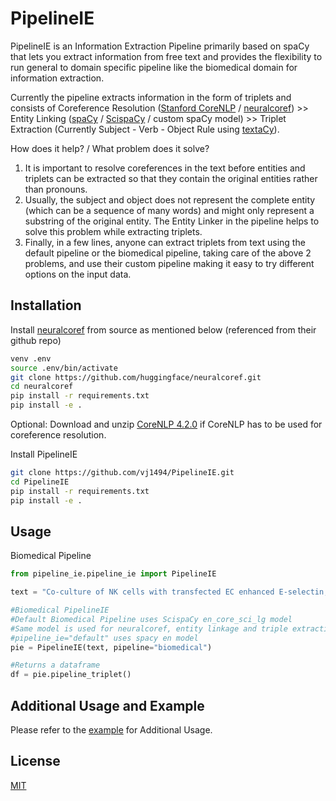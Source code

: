 # PipelineIE
PipelineIE is an Information Extraction Pipeline primarily based on spaCy that lets you extract information from free text and provides the flexibility to run general to domain specific pipeline like the biomedical domain for information extraction.

Currently the pipeline extracts information in the form of triplets and consists of Coreference Resolution ([Stanford CoreNLP](https://stanfordnlp.github.io/CoreNLP/) / [neuralcoref](https://github.com/huggingface/neuralcoref)) >> Entity Linking ([spaCy](https://spacy.io/) / [ScispaCy](https://github.com/allenai/scispacy) / custom spaCy model) >> Triplet  Extraction (Currently Subject - Verb - Object Rule using [textaCy](https://github.com/chartbeat-labs/textacy)).


How does it help? / What problem does it solve?
1. It is important to resolve coreferences in the text before entities and triplets can be extracted so that they contain the original entities rather than pronouns.
2. Usually, the subject and object does not represent the complete entity (which can be a sequence of many words) and might only represent a substring of the original entity. The Entity Linker in the pipeline helps to solve this problem while extracting triplets.
3. Finally, in a few lines, anyone can extract triplets from text using the default pipeline or the biomedical pipeline, taking care of the above 2 problems, and use their custom pipeline making it easy to try different options on the input data.


## Installation

Install [neuralcoref](https://github.com/huggingface/neuralcoref) from source as mentioned below (referenced from their github repo)
```bash
venv .env
source .env/bin/activate
git clone https://github.com/huggingface/neuralcoref.git
cd neuralcoref
pip install -r requirements.txt
pip install -e .
```

Optional:
Download and unzip [CoreNLP 4.2.0](http://nlp.stanford.edu/software/stanford-corenlp-latest.zip) if CoreNLP has to be used for coreference resolution.

Install PipelineIE
```bash
git clone https://github.com/vj1494/PipelineIE.git
cd PipelineIE
pip install -r requirements.txt
pip install -e .
```

## Usage
Biomedical Pipeline

```python
from pipeline_ie.pipeline_ie import PipelineIE

text = "Co-culture of NK cells with transfected EC enhanced E-selectin, IL-8, and NF-kappaB-dependent promoter activity."

#Biomedical PipelineIE
#Default Biomedical Pipeline uses ScispaCy en_core_sci_lg model
#Same model is used for neuralcoref, entity linkage and triple extraction 
#pipeline_ie="default" uses spacy en model
pie = PipelineIE(text, pipeline="biomedical")

#Returns a dataframe
df = pie.pipeline_triplet()

```

## Additional Usage and Example
Please refer to the [example](https://www.kaggle.com/vj1494/pipelineie) for Additional Usage.

## License
[MIT](https://choosealicense.com/licenses/mit/)
